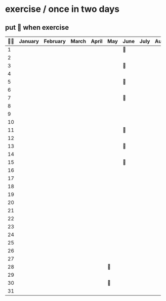 # exercise / once in two days

## put :muscle: when exercise

| :weight_lifting_man: | January | February | March | April | May      | June     | July | August | Sept. | Oct. | Nov. | Dec. |
| -------------------- | ------- | -------- | ----- | ----- | -------- | -------- | ---- | ------ | ----- | ---- | ---- | ---- |
| 1                    |         |          |       |       |          | :muscle: |      |        |       |      |      |      |
| 2                    |         |          |       |       |          |          |      |        |       |      |      |      |
| 3                    |         |          |       |       |          | :muscle: |      |        |       |      |      |      |
| 4                    |         |          |       |       |          |          |      |        |       |      |      |      |
| 5                    |         |          |       |       |          | :muscle: |      |        |       |      |      |      |
| 6                    |         |          |       |       |          |          |      |        |       |      |      |      |
| 7                    |         |          |       |       |          | :muscle: |      |        |       |      |      |      |
| 8                    |         |          |       |       |          |          |      |        |       |      |      |      |
| 9                    |         |          |       |       |          |          |      |        |       |      |      |      |
| 10                   |         |          |       |       |          |          |      |        |       |      |      |      |
| 11                   |         |          |       |       |          | :muscle: |      |        |       |      |      |      |
| 12                   |         |          |       |       |          |          |      |        |       |      |      |      |
| 13                   |         |          |       |       |          | :muscle: |      |        |       |      |      |      |
| 14                   |         |          |       |       |          |          |      |        |       |      |      |      |
| 15                   |         |          |       |       |          | :muscle: |      |        |       |      |      |      |
| 16                   |         |          |       |       |          |          |      |        |       |      |      |      |
| 17                   |         |          |       |       |          |          |      |        |       |      |      |      |
| 18                   |         |          |       |       |          |          |      |        |       |      |      |      |
| 19                   |         |          |       |       |          |          |      |        |       |      |      |      |
| 20                   |         |          |       |       |          |          |      |        |       |      |      |      |
| 21                   |         |          |       |       |          |          |      |        |       |      |      |      |
| 22                   |         |          |       |       |          |          |      |        |       |      |      |      |
| 23                   |         |          |       |       |          |          |      |        |       |      |      |      |
| 24                   |         |          |       |       |          |          |      |        |       |      |      |      |
| 25                   |         |          |       |       |          |          |      |        |       |      |      |      |
| 26                   |         |          |       |       |          |          |      |        |       |      |      |      |
| 27                   |         |          |       |       |          |          |      |        |       |      |      |      |
| 28                   |         |          |       |       | :muscle: |          |      |        |       |      |      |      |
| 29                   |         |          |       |       |          |          |      |        |       |      |      |      |
| 30                   |         |          |       |       | :muscle: |          |      |        |       |      |      |      |
| 31                   |         |          |       |       |          |          |      |        |       |      |      |      |
